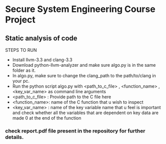 # Secure System Engineering Course Project
## Static analysis of code

STEPS TO RUN
- Install llvm-3.3 and clang-3.3
- Download python-llvm-analyzer and make sure algo.py is in the same folder as it.
- In algo.py, make sure to change the clang_path to the path/to/clang in your pc.
- Run the python script algo.py with <path_to_c_file> , <function_name> , <key_var_name> as command line arguments
- <path_to_c_file> :  Provide path to the C file here
- <function_name>: name of the C function that u wish to inspect
- <key_var_name> : name of the key variable name that u feel is important and check whether all the variables that are dependent on key data are made 0 at the end of the function

### check report.pdf file present in the repository for further details.
